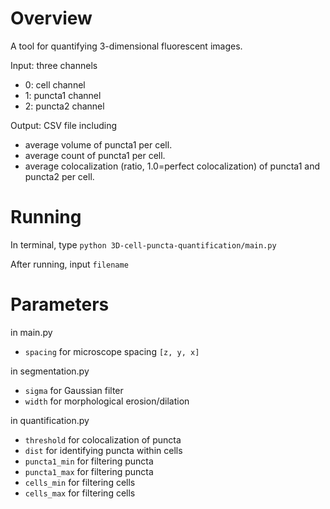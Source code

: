 # Overview
A tool for quantifying 3-dimensional fluorescent images.

Input: three channels

- 0: cell channel
- 1: puncta1 channel
- 2: puncta2 channel

Output: CSV file including

- average volume of puncta1 per cell.
- average count of puncta1 per cell.
- average colocalization (ratio, 1.0=perfect colocalization) of puncta1 and puncta2 per cell.

# Running
In terminal, type `python 3D-cell-puncta-quantification/main.py`

After running, input `filename`

# Parameters
in main.py
 - `spacing` for microscope spacing `[z, y, x]`

in segmentation.py
 - `sigma` for Gaussian filter
 - `width` for morphological erosion/dilation

in quantification.py
 - `threshold` for colocalization of puncta
 - `dist` for identifying puncta within cells
 - `puncta1_min` for filtering puncta
 - `puncta1_max` for filtering puncta
 - `cells_min` for filtering cells
 - `cells_max` for filtering cells
